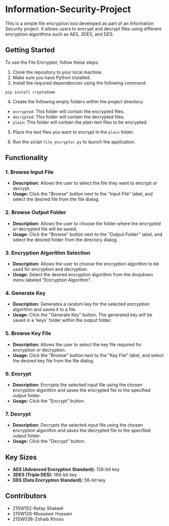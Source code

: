 # Information-Security-Project

This is a simple file encryption tool developed as part of an Information Security project. It allows users to encrypt and decrypt files using different encryption algorithms such as AES, 3DES, and DES.

## Getting Started

To use the File Encryptor, follow these steps:

1. Clone the repository to your local machine.
2. Make sure you have Python installed.
3. Install the required dependencies using the following command:

```pip install cryptodome```


4. Create the following empty folders within the project directory:
- `encrypted`: This folder will contain the encrypted files.
- `decrypted`: This folder will contain the decrypted files.
- `plain`: This folder will contain the plain text files to be encrypted.

5. Place the text files you want to encrypt in the `plain` folder.

6. Run the script `file_encryptor.py` to launch the application.

## Functionality

### 1. Browse Input File

- **Description:** Allows the user to select the file they want to encrypt or decrypt.
- **Usage:** Click the "Browse" button next to the "Input File" label, and select the desired file from the file dialog.

### 2. Browse Output Folder

- **Description:** Allows the user to choose the folder where the encrypted or decrypted file will be saved.
- **Usage:** Click the "Browse" button next to the "Output Folder" label, and select the desired folder from the directory dialog.

### 3. Encryption Algorithm Selection

- **Description:** Allows the user to choose the encryption algorithm to be used for encryption and decryption.
- **Usage:** Select the desired encryption algorithm from the dropdown menu labeled "Encryption Algorithm".

### 4. Generate Key

- **Description:** Generates a random key for the selected encryption algorithm and saves it to a file.
- **Usage:** Click the "Generate Key" button. The generated key will be saved in a 'keys' folder within the output folder.

### 5. Browse Key File

- **Description:** Allows the user to select the key file required for encryption or decryption.
- **Usage:** Click the "Browse" button next to the "Key File" label, and select the desired key file from the file dialog.

### 6. Encrypt

- **Description:** Encrypts the selected input file using the chosen encryption algorithm and saves the encrypted file to the specified output folder.
- **Usage:** Click the "Encrypt" button.

### 7. Decrypt

- **Description:** Decrypts the selected input file using the chosen encryption algorithm and saves the decrypted file to the specified output folder.
- **Usage:** Click the "Decrypt" button.

## Key Sizes

- **AES (Advanced Encryption Standard):** 128-bit key
- **3DES (Triple DES):** 168-bit key
- **DES (Data Encryption Standard):** 56-bit key

## Contributors

- 21SW152-Rafay Shakeel
- 21SW126-Mussawir Hussain
- 21SW038-Zohaib Khoso
